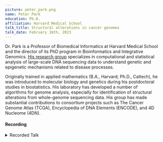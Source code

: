 ```yaml
---
picture: peter_park.png
name: Peter Park
education: Ph.D.
affiliation: Harvard Medical School
talk_title: Structural alterations in cancer genomes
talk_date: February 16th, 2023
---
```


Dr. Park is a Professor of Biomedical Informatics at Harvard Medical School and the director of its PhD program in Bioinformatics and Integrative Genomics. [His research group](http://compbio.hms.harvard.edu) specializes in computational and statistical analysis of large-scale DNA sequencing data to understand genetic and epigenetic mechanisms related to disease processes.

Originally trained in applied mathematics (B.A., Harvard; Ph.D., Caltech), he was introduced to molecular biology and genetics during his postdoctoral studies in biostatistics. His laboratory has developed a number of algorithms for genome analysis, especially for identification of structural alterations from whole-genome sequencing data. His group has made substantial contributions to consortium projects such as The Cancer Genome Atlas (TCGA), Encyclopedia of DNA Elements (ENCODE), and 4D Nucleome (4DN).


#### Recording

<details><summary>Recorded Talk</summary>
<iframe width="640" height="360" src="https://drive.google.com/file/d/17NFKuGGFaj_ykydMR_c4uFC8M8758HsF/preview" allowfullscreen style="border:none;" allow="autoplay"></iframe>
</details>
